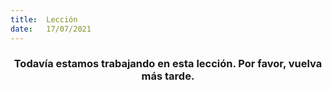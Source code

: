 ```yaml
---
title:  Lección
date:   17/07/2021
---
```


### <center>Todavía estamos trabajando en esta lección. Por favor, vuelva más tarde.</center>